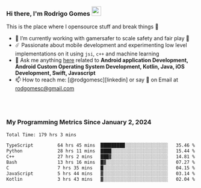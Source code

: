 
### Hi there, I'm Rodrigo Gomes <img src="https://media.giphy.com/media/hvRJCLFzcasrR4ia7z/giphy.gif" width="25px">
This is the place where I opensource stuff and break things 🤣
- 🔭 I’m currently working with gamersafer to scale safety and fair play 💜
- ☄️ Passionate about mobile development and experimenting low level implementations on it using `jsi`, `c++` and machine learning
- 💬 Ask me anything [here](https://github.com/rodgomesc/rodgomesc/issues) related to <b>Android application Development, Android Custom Operating System Development, Kotlin, Java, iOS Development, Swift, Javascript</b>
- 📫 How to reach me: [@rodgomesc][linkedin] or say 👋 on Email at [rodgomesc@gmail.com](mailto:rodgomesc@gmail.com)


<br/>

<!-- 
<picture>
  <img src="/github-metrics.svg" alt="Metrics">
</picture>
-->

</br>

### My Programming Metrics Since January 2, 2024 


<!--START_SECTION:waka-->

```txt
Total Time: 179 hrs 3 mins

TypeScript         64 hrs 45 mins  █████████░░░░░░░░░░░░░░░░   35.46 %
Python             28 hrs 11 mins  ████░░░░░░░░░░░░░░░░░░░░░   15.44 %
C++                27 hrs 2 mins   ███▓░░░░░░░░░░░░░░░░░░░░░   14.81 %
Bash               13 hrs 16 mins  █▓░░░░░░░░░░░░░░░░░░░░░░░   07.27 %
C                  7 hrs 35 mins   █░░░░░░░░░░░░░░░░░░░░░░░░   04.15 %
JavaScript         5 hrs 44 mins   ▓░░░░░░░░░░░░░░░░░░░░░░░░   03.14 %
Kotlin             3 hrs 43 mins   ▓░░░░░░░░░░░░░░░░░░░░░░░░   02.04 %
```

<!--END_SECTION:waka-->

